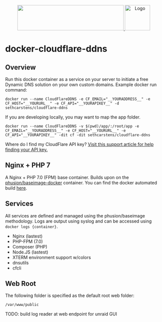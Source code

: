<p align="center">
  <a href="http://docker.io">
    <img height="81" width="341" src="http://upload.wikimedia.org/wikipedia/commons/7/79/Docker_(container_engine)_logo.png"> 
    <img src="https://www.cloudflare.com/logo/logo-guideline-illustrations_background-white.png" alt="Logo" style="height: 81px; width: auto;">
  </a>
</p>

# docker-cloudflare-ddns
## Overview
Run this docker container as a service on your server to initiate a free Dynamic DNS solution on your own custom domains. Example docker run command:

```
docker run --name CloudFlareDDNS -e CF_EMAIL="__YOURADDRESS__" -e CF_HOST="__YOURURL__" -e CF_API="__YOURAPIKEY__" -d sethcarstens/cloudflare-ddns
```

If you are developing locally, you may want to map the app folder.
```
docker run --name CloudFlareDDNS -v $(pwd)/app/:/root/app -e CF_EMAIL="__YOURADDRESS__" -e CF_HOST="__YOURURL__" -e CF_API="__YOURAPIKEY__" -dit cf -dit sethcarstens/cloudflare-ddns
```

Where do I find my CloudFlare API key?
[Visit this support article for help finding your API key.](https://support.cloudflare.com/hc/en-us/articles/200167836-Where-do-I-find-my-CloudFlare-API-key-)

## Nginx + PHP 7
A Nginx + PHP 7.0 (FPM) base container. Builds upon on the [phusion/baseimage-docker](https://github.com/phusion/baseimage-docker) container. You can find the docker automated build [here](https://registry.hub.docker.com/u/ttaranto/docker-nginx-php7/).

## Services
All services are defined and managed using the phusion/baseimage methodology. Logs are output using syslog and can be accessed using ``docker logs {container}``.

* Nginx (lastest)
* PHP-FPM (7.0)
* Composer (PHP)
* Node.JS (lastest)
* XTERM environment support w/colors
* dnsutils
* cfcli

## Web Root
The following folder is specified as the default root web folder:

``/var/www/public``

TODO: build log reader at web endpoint for unraid GUI